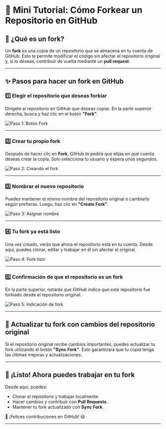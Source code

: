 # 🚀 Mini Tutorial: Cómo Forkear un Repositorio en GitHub

## 📌 ¿Qué es un fork?
Un **fork** es una copia de un repositorio que se almacena en tu cuenta de GitHub. Esto te permite modificar el código sin afectar el repositorio original y, si lo deseas, contribuir de vuelta mediante un **pull request**.

---

## ✨ Pasos para hacer un fork en GitHub

### **1️⃣ Elegir el repositorio que deseas forkiar**
Dirígete al repositorio en GitHub que deseas copiar. En la parte superior derecha, busca y haz clic en el botón **"Fork"**.

![Paso 1: Botón Fork](https://ibb.co/ZpC7ht3C)

---

### **2️⃣ Crear tu propio fork**
Después de hacer clic en **Fork**, GitHub te pedirá que elijas en qué cuenta deseas crear la copia. Solo selecciona tu usuario y espera unos segundos.

![Paso 2: Creando el fork](https://i.ibb.co/HDbLMgKr)

---

### **3️⃣ Nombrar el nuevo repositorio**
Puedes mantener el mismo nombre del repositorio original o cambiarlo según prefieras. Luego, haz clic en **"Create Fork"**.

![Paso 3: Asignar nombre](https://ibb.co/60VJ8WNB)

---

### **4️⃣ Tu fork ya está listo**
Una vez creado, verás que ahora el repositorio está en tu cuenta. Desde aquí, puedes clonar, editar y trabajar en él sin afectar el original.

![Paso 4: Fork listo](https://ibb.co/Q73Y0yy5)

---

### **5️⃣ Confirmación de que el repositorio es un fork**
En la parte superior, notarás que GitHub indica que este repositorio fue forkiado desde el repositorio original.

![Paso 5: Indicación de fork](https://ibb.co/Wvx5Qyms)

---

## 🔄 **Actualizar tu fork con cambios del repositorio original**
Si el repositorio original recibe cambios importantes, puedes actualizar tu fork utilizando el botón **"Sync Fork"**. Esto garantizará que tu copia tenga las últimas mejoras y actualizaciones.

---

## 🎯 **¡Listo! Ahora puedes trabajar en tu fork**
Desde aquí, puedes:
- Clonar el repositorio y trabajar localmente.
- Hacer cambios y contribuir con **Pull Requests**.
- Mantener tu fork actualizado con **Sync Fork**.

🚀 ¡Felices contribuciones en GitHub! 😃

---
